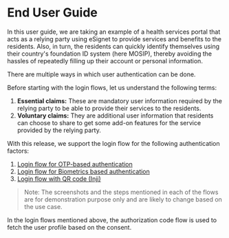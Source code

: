 # End User Guide

In this user guide, we are taking an example of a health services portal that acts as a relying party using eSignet to provide services and benefits to the residents. Also, in turn, the residents can quickly identify themselves using their country's foundation ID system (here MOSIP), thereby avoiding the hassles of repeatedly filling up their account or personal information.

There are multiple ways in which user authentication can be done.

Before starting with the login flows, let us understand the following terms:

1. **Essential claims:** These are mandatory user information required by the relying party to be able to provide their services to the residents.
2. **Voluntary claims:** They are additional user information that residents can choose to share to get some add-on features for the service provided by the relying party.

With this release, we support the login flow for the following authentication factors:

1. [Login flow for OTP-based authentication](https://docs.esignet.io/esignet-end-user-guide/login-with-otp)
2. [Login flow for Biometrics based authentication](https://docs.esignet.io/esignet-end-user-guide/login-with-biometrics)
3. [Login flow with QR code (Inji)](https://docs.esignet.io/esignet-end-user-guide/login-flow-qr-code)

> Note: The screenshots and the steps mentioned in each of the flows are for demonstration purpose only and are likely to change based on the use case.

In the login flows mentioned above, the authorization code flow is used to fetch the user profile based on the consent.

